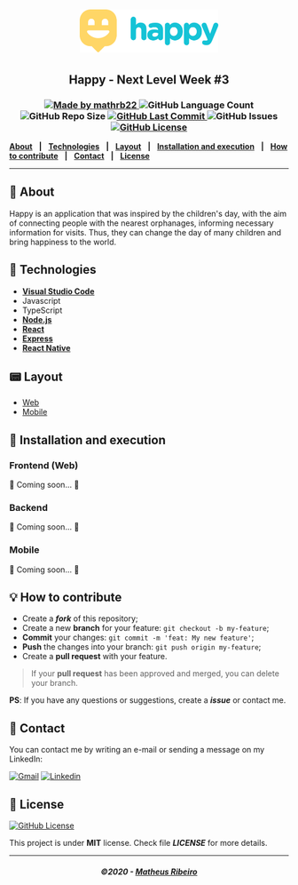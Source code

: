 <h1 align="center">
    <img alt="Happy" title="#logo" src="./.github/Logo.svg" width="250px" />
</h1>

<h2 align="center">
  Happy - Next Level Week #3
</h2>

<h3 align="center">
  <a href="https://github.com/mathrb22">
    <img alt="Made by mathrb22" src="https://img.shields.io/badge/made%20by-mathrb22-yellow">
  </a>
  <img alt="GitHub Language Count" src="https://img.shields.io/github/languages/count/mathrb22/Happy">
  <img alt="GitHub Repo Size" src="https://img.shields.io/github/repo-size/mathrb22/Happy">
  <a href="https://github.com/mathrb22/Happy/commits/master">
    <img alt="GitHub Last Commit" src="https://img.shields.io/github/last-commit/mathrb22/Happy">
  </a>
  <img alt="GitHub Issues" src="https://img.shields.io/github/issues/mathrb22/Happy">
  <a href="https://github.com/mathrb22/Happy/blob/master/LICENSE">
    <img alt="GitHub License" src="https://img.shields.io/github/license/mathrb22/Happy">
  </a>
</h3>

[**About**](#-about) &nbsp;&nbsp;**|**&nbsp;&nbsp;
[**Technologies**](#-technologies) &nbsp;&nbsp;**|**&nbsp;&nbsp;
[**Layout**](#-layout) &nbsp;&nbsp;**|**&nbsp;&nbsp;
[**Installation and execution**](#-installation-and-execution) &nbsp;&nbsp;**|**&nbsp;&nbsp;
[**How to contribute**](#-how-to-contribute) &nbsp;&nbsp;**|**&nbsp;&nbsp;
[**Contact**](#-contact) &nbsp;&nbsp;**|**&nbsp;&nbsp;
[**License**](#-license)

---

## 📃 About

Happy is an application that was inspired by the children's day, with the aim of connecting people with the nearest orphanages, informing necessary information for visits. Thus, they can change the day of many children and bring happiness to the world.

## 🚀 Technologies

- [**Visual Studio Code**](https://code.visualstudio.com/)
- Javascript
- TypeScript
- [**Node.js**](https://nodejs.org/en/)
- [**React**](https://reactjs.org)
- [**Express**](https://expressjs.com/pt-br/)
- [**React Native**](https://facebook.github.io/react-native/)

## 📟 Layout

- [Web](https://www.figma.com/file/mDEbnoojksG4w8sOxmudh3/Happy-Web/duplicate)
- [Mobile](https://www.figma.com/file/X27FfVxAgy9f5IFa7ONlph/Happy-Mobile/duplicate)

## 🔧 Installation and execution

### Frontend (Web)

🚧 Coming soon... 🚧

### Backend

🚧 Coming soon... 🚧

### Mobile

🚧 Coming soon... 🚧

## 💡 How to contribute

- Create a **_fork_** of this repository;
- Create a new **branch** for your feature: `git checkout -b my-feature`;
- **Commit** your changes: `git commit -m 'feat: My new feature'`;
- **Push** the changes into your branch: `git push origin my-feature`;
- Create a **pull request** with your feature.

> If your **pull request** has been approved and merged, you can delete your branch.

**PS**: If you have any questions or suggestions, create a _**issue**_ or contact me.

## 📲 Contact

You can contact me by writing an e-mail or sending a message on my LinkedIn:

<a href="mailto:mathribe2020@gmail.com"><img src="https://img.shields.io/badge/-Gmail-E94134?style=flat-square&logo=Gmail&logoColor=white&link=mailto:mathribe2020@gmail.com" alt="Gmail"/></a>
<a href="https://www.linkedin.com/in/matheus-ribeiro-dev/"><img src="https://img.shields.io/badge/-LinkedIn-0270AD?style=flat-square&logo=Linkedin&logoColor=white&link=https://www.linkedin.com/in/matheus-ribeiro-dev/" alt="Linkedin"/></a>

## 📝 License

<a href="https://github.com/mathrb22/Happy/blob/master/LICENSE">
    <img alt="GitHub License" src="https://img.shields.io/github/license/mathrb22/Happy">
</a>

This project is under **MIT** license. Check file _**LICENSE**_ for more details.

---

<h5 align="center">
  &copy;2020 - <a href="https://github.com/mathrb22/">Matheus Ribeiro</a>
</h5>
